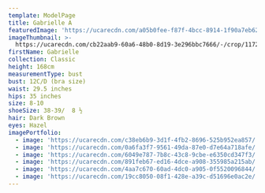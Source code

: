 ```yaml
---
template: ModelPage
title: Gabrielle A
featuredImage: 'https://ucarecdn.com/a05b0fee-f87f-4bcc-8914-1f90a7eb6257/'
imageThumbnail: >-
  https://ucarecdn.com/cb22aab9-60a6-48b0-8d19-3e296bbc7666/-/crop/1172x1280/440,0/-/preview/
firstName: Gabrielle
collection: Classic
height: 168cm
measurementType: bust
bust: 12C/D (bra size)
waist: 29.5 inches
hips: 35 inches
size: 8-10
shoeSize: 38-39/  8 ½
hair: Dark Brown
eyes: Hazel
imagePortfolio:
  - image: 'https://ucarecdn.com/c38eb6b9-3d1f-4fb2-8696-525b952ea857/'
  - image: 'https://ucarecdn.com/0a6fa3f7-9561-49da-87e0-d7e64a718afe/'
  - image: 'https://ucarecdn.com/6049e787-7b8c-43c8-9cbe-e6350cd347f3/'
  - image: 'https://ucarecdn.com/891feb67-ed16-4dce-a908-355985a215ab/'
  - image: 'https://ucarecdn.com/4aa7c670-60ad-4dc0-a905-0f5520096844/'
  - image: 'https://ucarecdn.com/19cc8050-08f1-428e-a39c-d51696e0ac2e/'
---
```


